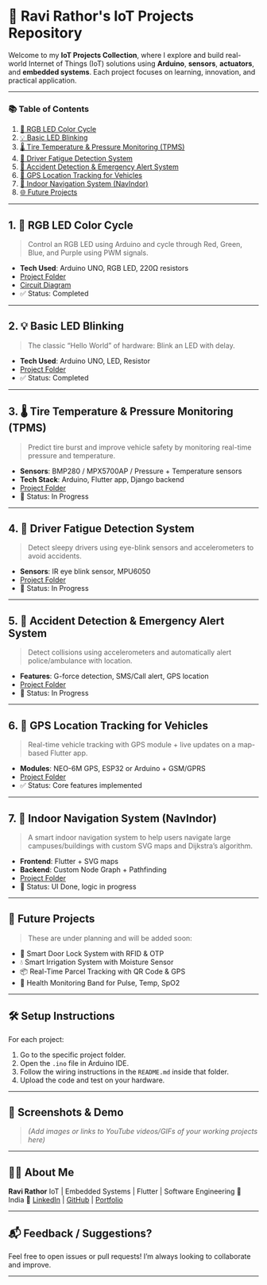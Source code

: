 # 🚀 Ravi Rathor's IoT Projects Repository

Welcome to my **IoT Projects Collection**, where I explore and build real-world Internet of Things (IoT) solutions using **Arduino**, **sensors**, **actuators**, and **embedded systems**. Each project focuses on learning, innovation, and practical application.

---

### 📚 Table of Contents

1. [🔴 RGB LED Color Cycle](#1-rgb-led-color-cycle)
2. [💡 Basic LED Blinking](#2-basic-led-blinking)
3. [🌡️ Tire Temperature & Pressure Monitoring (TPMS)](#3-tire-temperature--pressure-monitoring-tpms)
4. [🧠 Driver Fatigue Detection System](#4-driver-fatigue-detection-system)
5. [🚨 Accident Detection & Emergency Alert System](#5-accident-detection--emergency-alert-system)
6. [📍 GPS Location Tracking for Vehicles](#6-gps-location-tracking-for-vehicles)
7. [🧭 Indoor Navigation System (NavIndor)](#7-indoor-navigation-system-navindor)
8. [🌐 Future Projects](#future-projects)

---

## 1. 🔴 RGB LED Color Cycle

> Control an RGB LED using Arduino and cycle through Red, Green, Blue, and Purple using PWM signals.

* **Tech Used**: Arduino UNO, RGB LED, 220Ω resistors
* [Project Folder](./RGB_LED_Color_Cycle)
* [Circuit Diagram](RGB_LED_Color_Cycle/circuit.png)
* ✅ Status: Completed

---

## 2. 💡 Basic LED Blinking

> The classic “Hello World” of hardware: Blink an LED with delay.

* **Tech Used**: Arduino UNO, LED, Resistor
* [Project Folder](./LED_Blink)
* ✅ Status: Completed

---

## 3. 🌡️ Tire Temperature & Pressure Monitoring (TPMS)

> Predict tire burst and improve vehicle safety by monitoring real-time pressure and temperature.

* **Sensors**: BMP280 / MPX5700AP / Pressure + Temperature sensors
* **Tech Stack**: Arduino, Flutter app, Django backend
* [Project Folder](./Tire_Temperature_Pressure_Monitoring)
* 🚧 Status: In Progress

---

## 4. 🧠 Driver Fatigue Detection System

> Detect sleepy drivers using eye-blink sensors and accelerometers to avoid accidents.

* **Sensors**: IR eye blink sensor, MPU6050
* [Project Folder](./Driver_Fatigue_Detection)
* 🚧 Status: In Progress

---

## 5. 🚨 Accident Detection & Emergency Alert System

> Detect collisions using accelerometers and automatically alert police/ambulance with location.

* **Features**: G-force detection, SMS/Call alert, GPS location
* [Project Folder](./Accident_Detection_Emergency)
* 🚧 Status: In Progress

---

## 6. 📍 GPS Location Tracking for Vehicles

> Real-time vehicle tracking with GPS module + live updates on a map-based Flutter app.

* **Modules**: NEO-6M GPS, ESP32 or Arduino + GSM/GPRS
* [Project Folder](./GPS_Tracking)
* ✅ Status: Core features implemented

---

## 7. 🧭 Indoor Navigation System (NavIndor)

> A smart indoor navigation system to help users navigate large campuses/buildings with custom SVG maps and Dijkstra’s algorithm.

* **Frontend**: Flutter + SVG maps
* **Backend**: Custom Node Graph + Pathfinding
* [Project Folder](./NavIndor)
* 🚧 Status: UI Done, logic in progress

---

## 🧩 Future Projects

> These are under planning and will be added soon:

* 🔐 Smart Door Lock System with RFID & OTP
* 💧 Smart Irrigation System with Moisture Sensor
* 📦 Real-Time Parcel Tracking with QR Code & GPS
* 🏥 Health Monitoring Band for Pulse, Temp, SpO2

---

## 🛠️ Setup Instructions

For each project:

1. Go to the specific project folder.
2. Open the `.ino` file in Arduino IDE.
3. Follow the wiring instructions in the `README.md` inside that folder.
4. Upload the code and test on your hardware.

---

## 📸 Screenshots & Demo

> *(Add images or links to YouTube videos/GIFs of your working projects here)*

---

## 👨‍💻 About Me

**Ravi Rathor**
IoT | Embedded Systems | Flutter | Software Engineering
📍 India
🔗 [LinkedIn](#) | [GitHub](#) | [Portfolio](#)

---

## 📬 Feedback / Suggestions?

Feel free to open issues or pull requests! I’m always looking to collaborate and improve.

---

